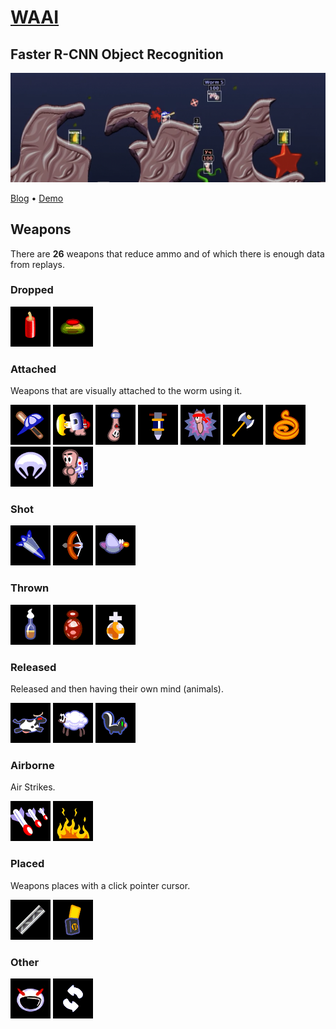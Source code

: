 # [WAAI](https://waai.zemke.io)

## Faster R-CNN Object Recognition

![Object Recognition Bounding Boxes](https://raw.githubusercontent.com/Zemke/waai/main/internet/img/recog.png)

[Blog](https://waai.zemke.io/object-recognition) • [Demo](https://www.youtube.com/watch?v=3sq1OArzWF8)

## Weapons

There are **26** weapons that reduce ammo
and of which there is enough data from replays.

### Dropped

![Weapon](weapons/147.bmp)
![Weapon](weapons/162.bmp)

### Attached

Weapons that are visually attached to the worm using it.

![Weapon](weapons/138.bmp)
![Weapon](weapons/140.bmp)
![Weapon](weapons/141.bmp)
![Weapon](weapons/146.bmp)
![Weapon](weapons/157.bmp)
![Weapon](weapons/189.bmp)
![Weapon](weapons/174.bmp)
![Weapon](weapons/169.bmp)
![Weapon](weapons/299.bmp)

### Shot

![Weapon](weapons/155.bmp)
![Weapon](weapons/158.bmp)
![Weapon](weapons/171.bmp)

### Thrown

![Weapon](weapons/170.bmp)
![Weapon](weapons/144.bmp)
![Weapon](weapons/153.bmp)

### Released

Released and then having their own mind (animals).

![Weapon](weapons/159.bmp)
![Weapon](weapons/177.bmp)
![Weapon](weapons/188.bmp)

### Airborne

Air Strikes.

![Weapon](weapons/187.bmp)
![Weapon](weapons/167.bmp)

### Placed

Weapons places with a click pointer cursor.

![Weapon](weapons/150.bmp)
![Weapon](weapons/184.bmp)

### Other

![Weapon](weapons/300.bmp)
![Weapon](weapons/353.bmp)

